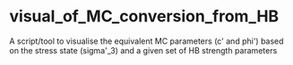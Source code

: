 # visual_of_MC_conversion_from_HB
A script/tool to visualise the equivalent MC parameters (c' and phi') based on the stress state (sigma'_3) and a given set of HB strength  parameters
